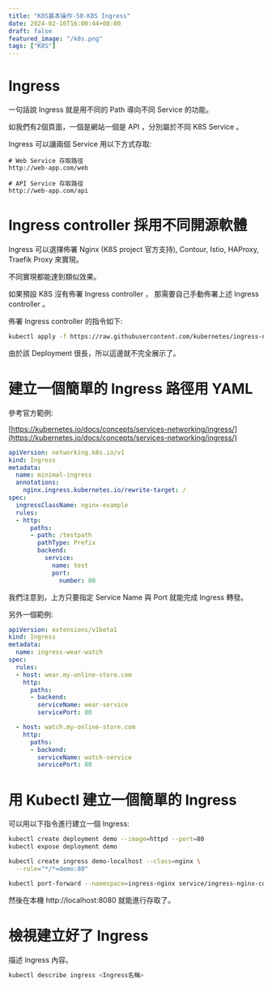 ```yaml
---
title: "K8S基本操作-50-K8S Ingress"
date: 2024-02-16T16:00:44+08:00
draft: false
featured_image: "/k8s.png"
tags: ["K8S"]
---
```


# Ingress

一句話說 Ingress 就是用不同的 Path 導向不同 Service 的功能。

如我們有2個頁面，一個是網站一個是 API ，分別屬於不同 K8S Service 。

Ingress 可以讓兩個 Service 用以下方式存取:

```
# Web Service 存取路徑
http://web-app.com/web

# API Service 存取路徑
http://web-app.com/api
```

# Ingress controller 採用不同開源軟體

Ingress 可以選擇佈署 Nginx (K8S project 官方支持), Contour, Istio, HAProxy, Traefik Proxy 來實現。

不同實現都能達到類似效果。

如果預設 K8S 沒有佈署 Ingress controller ， 那需要自己手動佈署上述 Ingress controller 。

佈署 Ingress controller 的指令如下:

```bash
kubectl apply -f https://raw.githubusercontent.com/kubernetes/ingress-nginx/controller-v1.8.2/deploy/static/provider/cloud/deploy.yaml
```

由於該 Deployment 很長，所以這邊就不完全展示了。

# 建立一個簡單的 Ingress 路徑用 YAML

參考官方範例:

[https://kubernetes.io/docs/concepts/services-networking/ingress/](https://kubernetes.io/docs/concepts/services-networking/ingress/)

```yaml
apiVersion: networking.k8s.io/v1
kind: Ingress
metadata:
  name: minimal-ingress
  annotations:
    nginx.ingress.kubernetes.io/rewrite-target: /
spec:
  ingressClassName: nginx-example
  rules:
  - http:
      paths:
      - path: /testpath
        pathType: Prefix
        backend:
          service:
            name: test
            port:
              number: 80
```

我們注意到，上方只要指定 Service Name 與 Port 就能完成 Ingress 轉發。

另外一個範例:

```yaml
apiVersion: extensions/v1beta1
kind: Ingress
metadata:
  name: ingress-wear-watch
spec:
  rules:
  - host: wear.my-online-store.com
    http:
      paths:
      - backend:
        serviceName: wear-service
        servicePort: 80

  - host: watch.my-online-store.com
    http:
      paths:
      - backend:
        serviceName: watch-service
        servicePort: 80
```

# 用 Kubectl 建立一個簡單的 Ingress

可以用以下指令進行建立一個 Ingress:

```bash
kubectl create deployment demo --image=httpd --port=80
kubectl expose deployment demo

kubectl create ingress demo-localhost --class=nginx \
  --rule="*/*=demo:80"

kubectl port-forward --namespace=ingress-nginx service/ingress-nginx-controller 8080:80
```

然後在本機 http://localhost:8080 就能進行存取了。

# 檢視建立好了 Ingress

描述 Ingress 內容。

```bash
kubectl describe ingress <Ingress名稱>
```